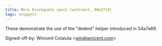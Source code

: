 ```yaml
---
title: More blockquote specs (wikitext, 00e2719)
tags: snippets
---
```


These demonstrate the use of the "dedent" helper introduced in 54a7a69.

Signed-off-by: Wincent Colaiuta &lt;win@wincent.com&gt;
